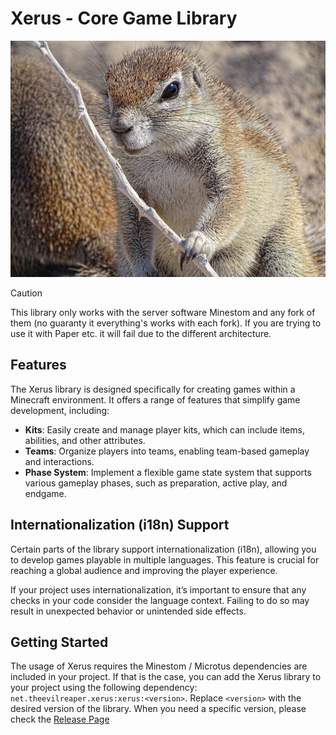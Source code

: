 # Xerus - Core Game Library

![Xerus](.gitlab/assets/xerus.jpg)

> [!CAUTION]
>
> This library only works with the server software Minestom
> and any fork of them (no guaranty it everything's works with each fork).
> If you are trying to use it with Paper etc. it will fail due to the different architecture.

## Features

The Xerus library is designed specifically for creating games within a Minecraft environment. It offers a range of
features that simplify game development, including:

- **Kits**: Easily create and manage player kits, which can include items, abilities, and other attributes.
- **Teams**: Organize players into teams, enabling team-based gameplay and interactions.
- **Phase System**: Implement a flexible game state system that supports various gameplay phases, such as preparation,
  active play, and endgame.

## Internationalization (i18n) Support

Certain parts of the library support internationalization (i18n), allowing you to develop games playable in multiple
languages. This feature is crucial for reaching a global audience and improving the player experience.

If your project uses internationalization, it’s important to ensure that any checks in your code consider the language
context. Failing to do so may result in unexpected behavior or unintended side effects.

## Getting Started

The usage of Xerus requires the Minestom / Microtus dependencies are included in your project.
If that is the case, you can add the Xerus library to your project using the following dependency:
`net.theevilreaper.xerus:xerus:<version>`.
Replace `<version>` with the desired version of the library.
When you need a specific version, please check
the [Release Page](https://gitlab.onelitefeather.dev/dungeon/libs/xerus/-/releases)